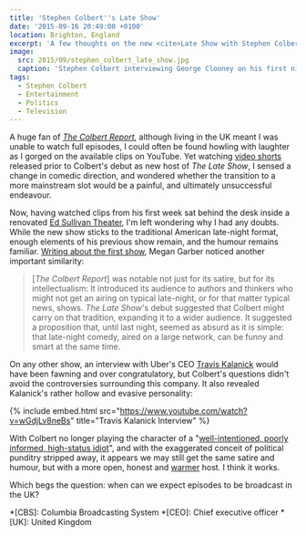 ```yaml
---
title: 'Stephen Colbert''s Late Show'
date: '2015-09-16 20:49:00 +0100'
location: Brighton, England
excerpt: 'A few thoughts on the new <cite>Late Show with Stephen Colbert</cite>.'
image:
  src: 2015/09/stephen_colbert_late_show.jpg
  caption: 'Stephen Colbert interviewing George Clooney on his first night as host of the new <cite>Late Show</cite>. Photo: CBS'
tags:
  - Stephen Colbert
  - Entertainment
  - Politics
  - Television
---
```

A huge fan of [<cite>The Colbert Report</cite>][1], although living in the UK meant I was unable to watch full episodes, I could often be found howling with laughter as I gorged on the available clips on YouTube. Yet watching [video shorts][2] released prior to Colbert's debut as new host of <cite>The Late Show</cite>, I sensed a change in comedic direction, and wondered whether the transition to a more mainstream slot would be a painful, and ultimately unsuccessful endeavour.

Now, having watched clips from his first week sat behind the desk inside a renovated [Ed Sullivan Theater][3], I'm left wondering why I had any doubts. While the new show sticks to the traditional American late-night format, enough elements of his previous show remain, and the humour remains familiar. [Writing about the first show][4], Megan Garber noticed another important similarity:

> [<cite>The Colbert Report</cite>] was notable not just for its satire, but for its intellectualism: It introduced its audience to authors and thinkers who might not get an airing on typical late-night, or for that matter typical news, shows. <cite>The Late Show</cite>'s debut suggested that Colbert might carry on that tradition, expanding it to a wider audience. It suggested a proposition that, until last night, seemed as absurd as it is simple: that late-night comedy, aired on a large network, can be funny and smart at the same time.

On any other show, an interview with Uber's CEO [Travis Kalanick][5] would have been fawning and over congratulatory, but Colbert's questions didn't avoid the controversies surrounding this company. It also revealed Kalanick's rather hollow and evasive personality:

{% include embed.html src="https://www.youtube.com/watch?v=wGdjLv8neBs" title="Travis Kalanick Interview" %}

With Colbert no longer playing the character of a "[well-intentioned, poorly informed, high-status idiot][6]", and with the exaggerated conceit of political punditry stripped away, it appears we may still get the same satire and humour, but with a more open, honest and [warmer][7] host. I think it works.

Which begs the question: when can we expect episodes to be broadcast in the UK?

[1]: https://en.wikipedia.org/wiki/The_Colbert_Report
[2]: https://www.youtube.com/watch?v=rFtam2eAkfo
[3]: https://en.wikipedia.org/wiki/Ed_Sullivan_Theater
[4]: http://www.theatlantic.com/entertainment/archive/2015/09/stephen-colbert-late-show-cbs-letterman/404407/
[5]: https://pando.com/2012/10/24/travis-shrugged/
[6]: http://www.nytimes.com/2005/09/25/magazine/funny-about-the-news.html
[7]: https://www.youtube.com/watch?v=opVaEC_WxWs

*[CBS]: Columbia Broadcasting System
*[CEO]: Chief executive officer
*[UK]: United Kingdom
